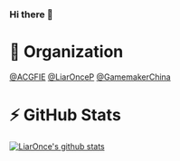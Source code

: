 ### Hi there 👋

<!--
**LiarOnce/liaronce** is a ✨ _special_ ✨ repository because its `README.md` (this file) appears on your GitHub profile.

Here are some ideas to get you started:

- 🔭 I’m currently working on ...
- 🌱 I’m currently learning ...
- 👯 I’m looking to collaborate on ...
- 🤔 I’m looking for help with ...
- 💬 Ask me about ...
- 📫 How to reach me: ...
- 😄 Pronouns: ...
- ⚡ Fun fact: ...
-->

# 👯 Organization

[@ACGFIE](https://github.com/ACGFIE) [@LiarOnceP](https://github.com/LiarOnceP) [@GamemakerChina](https://github.com/GamemakerChina)

# ⚡ GitHub Stats

[![LiarOnce's github stats](https://github-readme-stats.vercel.app/api?username=LiarOnce)](https://github.com/LiarOnce/liaronce)
